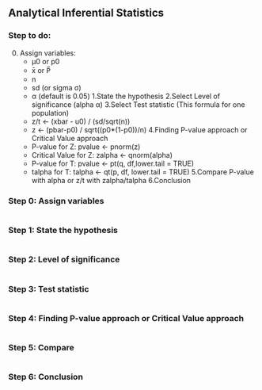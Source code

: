 ## Analytical Inferential Statistics

### Step to do:

0. Assign variables:
    - μ0 or p0
    - x̄ or P̅
    - n
    - sd (or sigma σ)
    - α (default is 0.05)
1.State the hypothesis
2.Select Level of significance (alpha α)
3.Select Test statistic (This formula for one population)
    - z/t <- (xbar - u0) / (sd/sqrt(n))
    - z <- (pbar-p0) / sqrt((p0\*(1-p0))/n)
4.Finding P-value approach or Critical Value approach
    - P-value for Z: pvalue <- pnorm(z)
    - Critical Value for Z: zalpha <- qnorm(alpha)
    - P-value for T: pvalue <- pt(q, df,lower.tail = TRUE)
    - talpha for T: talpha <- qt(p, df, lower.tail = TRUE)
5.Compare P-value with alpha or z/t with zalpha/talpha
6.Conclusion

### Step 0: Assign variables

```

```

### Step 1: State the hypothesis

```

```

### Step 2: Level of significance

```

```

### Step 3: Test statistic

```

```

### Step 4: Finding P-value approach or Critical Value approach

```

```

### Step 5: Compare

```

```

### Step 6: Conclusion
